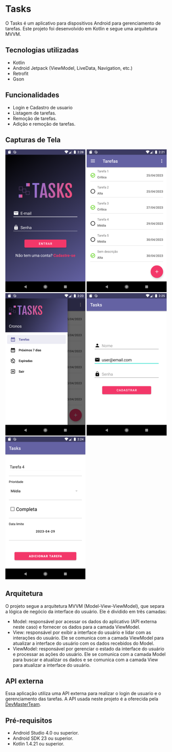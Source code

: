 # Tasks
 O Tasks é um aplicativo para dispositivos Android para gerenciamento de tarefas. Este projeto foi desenvolvido em Kotlin e segue uma arquitetura MVVM.
 
 ## Tecnologias utilizadas
 - Kotlin
 - Android Jetpack (ViewModel, LiveData, Navigation, etc.)
 - Retrofit
 - Gson
 
 ## Funcionalidades

- Login e Cadastro de usuario
- Listagem de tarefas.
- Remoção de tarefas.
- Adição e remoção de tarefas.

## Capturas de Tela

<img src="Screenshots/Screenshot_login.png" alt="Login" width="250"/> <img src="Screenshots/Screenshot_list_all_tasks.png" alt="All Tasks" width="250"/> <img src="Screenshots/Screenshot_menu.png" alt="Menu" width="250"/> <img src="Screenshots/Screenshot_register.png" alt="Register" width="250"/> <img src="Screenshots/Screenshot_task_form.png" alt="Task Form" width="250"/>

## Arquitetura
O projeto segue a arquitetura MVVM (Model-View-ViewModel), que separa a lógica de negócio da interface do usuário. Ele é dividido em três camadas:

 - Model: responsável por acessar os dados do aplicativo (API externa neste caso) e fornecer os dados para a camada ViewModel.
 - View: responsável por exibir a interface do usuário e lidar com as interações do usuário. Ele se comunica com a camada ViewModel para atualizar a interface do usuário com os dados recebidos do Model.
 - ViewModel: responsável por gerenciar o estado da interface do usuário e processar as ações do usuário. Ele se comunica com a camada Model para buscar e atualizar os dados e se comunica com a camada View para atualizar a interface do usuário.

## API externa
Essa aplicação utiliza uma API externa para realizar o login de usuario e o gerenciamento das tarefas. A API usada neste projeto é a oferecida pela [DevMasterTeam](http://devmasterteam.com/CursoAndroid/API).

## Pré-requisitos

- Android Studio 4.0 ou superior.
- Android SDK 23 ou superior.
- Kotlin 1.4.21 ou superior.

